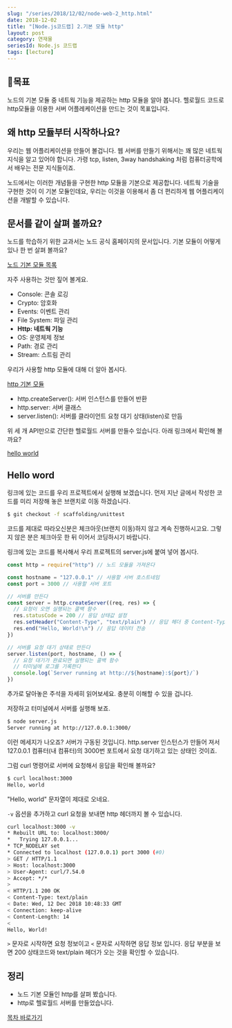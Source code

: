 ```yaml
---
slug: "/series/2018/12/02/node-web-2_http.html"
date: 2018-12-02
title: "[Node.js코드랩] 2.기본 모듈 http"
layout: post
category: 연재물
seriesId: Node.js 코드랩
tags: [lecture]
---
```


## 🌳목표

노드의 기본 모듈 중 네트웍 기능을 제공하는 http 모듈을 알아 봅니다.
헬로월드 코드로 http모듈을 이용한 서버 어플레케이션을 만드는 것이 목표입니다.

## 왜 http 모듈부터 시작하나요?

우리는 웹 어플리케이션을 만들어 볼겁니다. 웹 서버를 만들기 위해서는 꽤 많은 네트웍 지식을 알고 있어야 합니다. 가령 tcp, listen, 3way handshaking 처럼 컴퓨터공학에서 배우는 전문 지식들이죠.

노드에서는 이러한 개념들을 구현한 http 모듈을 기본으로 제공합니다. 네트웍 기술을 구현한 것이 이 기본 모듈인데요, 우리는 이것을 이용해서 좀 더 편리하게 웹 어플리케이션을 개발할 수 있습니다.

## 문서를 같이 살펴 볼까요?

노드를 학습하기 위한 교과서는 노드 공식 홈페이지의 문서입니다. 기본 모듈이 어떻게 있나 한 번 살펴 볼까요?

[노드 기본 모듈 목록](https://nodejs.org/dist/latest-v10.x/docs/api/)

자주 사용하는 것만 짚어 볼게요.

- Console: 콘솔 로깅
- Crypto: 암호화
- Events: 이벤트 관리
- File System: 파일 관리
- **Http: 네트웍 기능**
- OS: 운영체제 정보
- Path: 경로 관리
- Stream: 스트림 관리

우리가 사용할 http 모듈에 대해 더 알아 봅시다.

[http 기본 모듈](https://nodejs.org/dist/latest-v10.x/docs/api/http.html)

- http.createServer(): 서버 인스턴스를 만들어 반환
- http.server: 서버 클래스
- server.listen(): 서버를 클라이언트 요청 대기 상태(listen)로 만듬

위 세 개 API만으로 간단한 헬로월드 서버를 만들수 있습니다.
아래 링크에서 확인해 볼까요?

[hello world](https://nodejs.org/dist/latest-v10.x/docs/api/synopsis.html)

## Hello word

링크에 있는 코드를 우리 프로젝트에서 실행해 보겠습니다.
먼저 지난 글에서 작성한 코드를 미리 저장해 놓은 브랜치로 이동 하겠습니다.

```bash
$ git checkout -f scaffolding/unittest
```

코드를 제대로 따라오신분은 체크아웃(브랜치 이동)하지 않고 계속 진행하시고요.
그렇지 않은 분은 체크아웃 한 뒤 이어서 코딩하시기 바랍니다.

링크에 있는 코드를 복사해서 우리 프로젝트의 server.js에 붙여 넣어 봅시다.

```js
const http = require("http") // 노드 모듈을 가져온다

const hostname = "127.0.0.1" // 사용할 서버 호스트네임
const port = 3000 // 사용할 서버 포트

// 서버를 만든다
const server = http.createServer((req, res) => {
  // 요청이 오면 실행되는 콜백 함수
  res.statusCode = 200 // 응답 상태값 설정
  res.setHeader("Content-Type", "text/plain") // 응답 헤더 중 Content-Type 설정
  res.end("Hello, World!\n") // 응답 데이터 전송
})

// 서버를 요청 대기 상태로 만든다
server.listen(port, hostname, () => {
  // 요청 대기가 완료되면 실행되는 콜백 함수
  // 터미널에 로그를 기록한다
  console.log(`Server running at http://${hostname}:${port}/`)
})
```

추가로 달아놓은 주석을 자세히 읽어보세요. 충분히 이해할 수 있을 겁니다.

저장하고 터미널에서 서버를 실행해 보죠.

```bash
$ node server.js
Server running at http://127.0.0.1:3000/
```

이런 메세지가 나오죠? 서버가 구동된 것입니다. http.server 인스턴스가 만들어 져서 127.0.0.1 컴퓨터(내 컴퓨터)의 3000번 포트에서 요청 대기하고 있는 상태인 것이죠.

그럼 curl 명령어로 서버에 요청해서 응답을 확인해 볼까요?

```bash
$ curl localhost:3000
Hello, world
```

"Hello, world" 문자열이 제대로 오네요.

`-v` 옵션을 추가하고 curl 요청을 보내면 http 헤더까지 볼 수 있습니다.

```bash
curl localhost:3000 -v
* Rebuilt URL to: localhost:3000/
*   Trying 127.0.0.1...
* TCP_NODELAY set
* Connected to localhost (127.0.0.1) port 3000 (#0)
> GET / HTTP/1.1
> Host: localhost:3000
> User-Agent: curl/7.54.0
> Accept: */*
>
< HTTP/1.1 200 OK
< Content-Type: text/plain
< Date: Wed, 12 Dec 2018 10:48:33 GMT
< Connection: keep-alive
< Content-Length: 14
<
Hello, World!
```

`>` 문자로 시작하면 요청 정보이고 `<` 문자로 시작하면 응답 정보 입니다.
응답 부분을 보면 200 상태코드와 text/plain 헤더가 오는 것을 확인할 수 있습니다.

## 정리

- 노드 기본 모듈인 http를 살펴 봤습니다.
- http로 헬로월드 서버를 만들었습니다.

[목차 바로가기](/series/2018/12/01/node-web-0_index.html)
